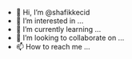 - 👋 Hi, I’m @shafikkecid
- 👀 I’m interested in ...
- 🌱 I’m currently learning ...
- 💞️ I’m looking to collaborate on ...
- 📫 How to reach me ...

<!---
shafikkecid/shafikkecid is a ✨ special ✨ repository because its `README.md` (this file) appears on your GitHub profile.
You can click the Preview link to take a look at your changes.
--->
